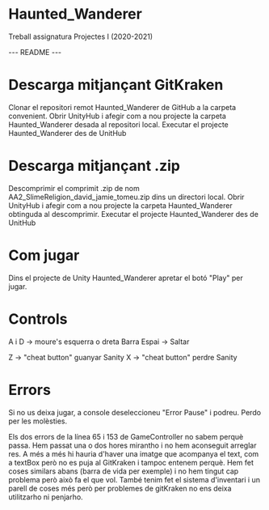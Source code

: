 # Haunted_Wanderer
Treball assignatura Projectes I (2020-2021)



--- README ---


Descarga mitjançant GitKraken
=============================
Clonar el repositori remot Haunted_Wanderer de GitHub a la carpeta convenient.
Obrir UnityHub i afegir com a nou projecte la carpeta Haunted_Wanderer desada al repositori local.
Executar el projecte Haunted_Wanderer des de UnitHub

Descarga mitjançant .zip
========================
Descomprimir el comprimit .zip de nom AA2_SlimeReligion_david_jamie_tomeu.zip dins 
un directori local. 
Obrir UnityHub i afegir com a nou projecte la carpeta Haunted_Wanderer obtinguda al descomprimir.
Executar el projecte Haunted_Wanderer des de UnitHub


Com jugar
=========
Dins el projecte de Unity Haunted_Wanderer apretar el botó "Play" per jugar.

Controls
========

A i D -> moure's esquerra o dreta
Barra Espai -> Saltar

Z -> "cheat button" guanyar Sanity
X -> "cheat button" perdre Sanity

Errors
=========
Si no us deixa jugar, a console deseleccioneu "Error Pause" i podreu. Perdo per les molèsties.

Els dos errors de la línea 65 i 153 de GameController no sabem perquè passa. Hem passat una o dos hores mirantho i no hem aconseguit arreglar res.
A més a més hi hauria d'haver una imatge que acompanya el text, com a textBox però no es puja al GitKraken i tampoc entenem perquè. Hem fet coses similars
abans (barra de vida per exemple) i no hem tingut cap problema però això fa el que vol. També tenim fet el sistema d'inventari i un parell de coses més
però per problemes de gitKraken no ens deixa utilitzarho ni penjarho.

